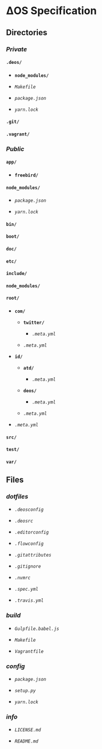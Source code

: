 # ΔOS Specification

## **Directories**

### *Private*

#### `.deos/`

- **`node_modules/`**

- *`Makefile`*

- *`package.json`*

- *`yarn.lock`*

#### `.git/`

#### `.vagrant/`

### *Public*

#### `app/`

- **`freebird/`**

#### `node_modules/`

- *`package.json`*

- *`yarn.lock`*

#### `bin/`

#### `boot/`

#### `doc/`

#### `etc/`

#### `include/`

#### `node_modules/`

#### `root/`

- **`com/`**

    - **`twitter/`**

        - *`.meta.yml`*

    - *`.meta.yml`*

- **`id/`**

    - **`atd/`**

        - *`.meta.yml`*

    - **`deos/`**

        - *`.meta.yml`*

    - *`.meta.yml`*

- *`.meta.yml`*

#### `src/`

#### `test/`

#### `var/`

## **Files**

### *dotfiles*

- *`.deosconfig`*

- *`.deosrc`*

- *`.editorconfig`*

- *`.flowconfig`*

- *`.gitattributes`*

- *`.gitignore`*

- *`.nvmrc`*

- *`.spec.yml`*

- *`.travis.yml`*

### *build*

- *`Gulpfile.babel.js`*

- *`Makefile`*

- *`Vagrantfile`*

### *config*

- *`package.json`*

- *`setup.py`*

- *`yarn.lock`*

### *info*

- *`LICENSE.md`*

- *`README.md`*
